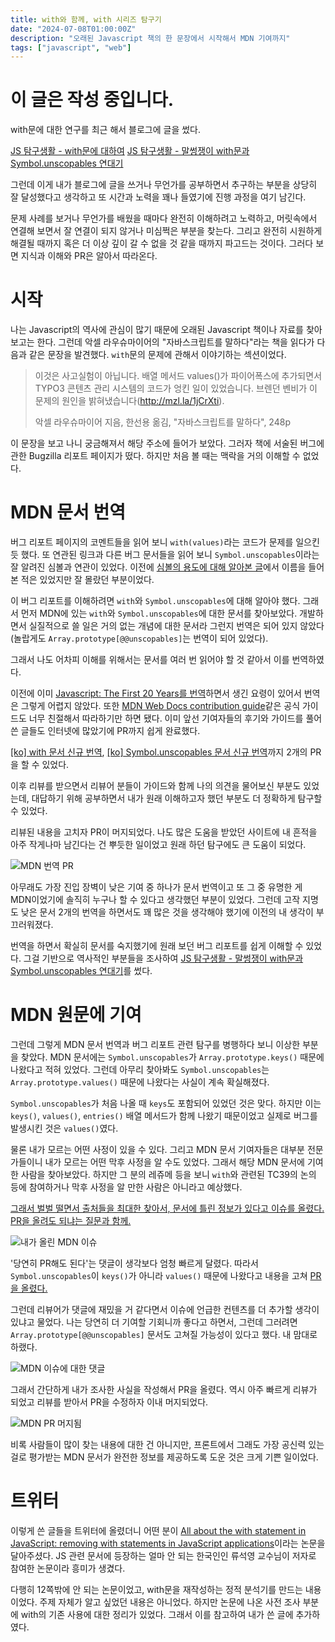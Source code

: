 ```yaml
---
title: with와 함께, with 시리즈 탐구기
date: "2024-07-08T01:00:00Z"
description: "오래된 Javascript 책의 한 문장에서 시작해서 MDN 기여까지"
tags: ["javascript", "web"]
---
```


# 이 글은 작성 중입니다.

with문에 대한 연구를 최근 해서 블로그에 글을 썼다.

[JS 탐구생활 - with문에 대하여](https://witch.work/posts/javascript-with-statement)
[JS 탐구생활 - 말썽쟁이 with문과 Symbol.unscopables 연대기](https://witch.work/posts/javascript-with-statement-2)

그런데 이게 내가 블로그에 글을 쓰거나 무언가를 공부하면서 추구하는 부분을 상당히 잘 달성했다고 생각하고 또 시간과 노력을 꽤나 들였기에 진행 과정을 여기 남긴다.

문제 사례를 보거나 무언가를 배웠을 때마다 완전히 이해하려고 노력하고, 머릿속에서 연결해 보면서 잘 연결이 되지 않거나 미심쩍은 부분을 찾는다. 그리고 완전히 시원하게 해결될 때까지 혹은 더 이상 깊이 갈 수 없을 것 같을 때까지 파고드는 것이다. 그러다 보면 지식과 이해와 PR은 알아서 따라온다.

# 시작

나는 Javascript의 역사에 관심이 많기 때문에 오래된 Javascript 책이나 자료를 찾아보고는 한다. 그런데 악셀 라우슈마이어의 "자바스크립트를 말하다"라는 책을 읽다가 다음과 같은 문장을 발견했다. `with`문의 문제에 관해서 이야기하는 섹션이었다.

> 이것은 사고실험이 아닙니다. 배열 메서드 values()가 파이어폭스에 추가되면서 TYPO3 콘텐츠 관리 시스템의 코드가 엉킨 일이 있었습니다. 브렌던 벤비가 이 문제의 원인을 밝혀냈습니다(http://mzl.la/1jCrXti).
>
> 악셀 라우슈마이어 지음, 한선용 옮김, "자바스크립트를 말하다", 248p

이 문장을 보고 나니 궁금해져서 해당 주소에 들어가 보았다. 그러자 책에 서술된 버그에 관한 Bugzilla 리포트 페이지가 떴다. 하지만 처음 볼 때는 맥락을 거의 이해할 수 없었다.

# MDN 문서 번역

버그 리포트 페이지의 코멘트들을 읽어 보니 `with(values)`라는 코드가 문제를 일으킨 듯 했다. 또 연관된 링크과 다른 버그 문서들을 읽어 보니 `Symbol.unscopables`이라는 잘 알려진 심볼과 연관이 있었다. 이전에 [심볼의 용도에 대해 알아본 글](https://witch.work/posts/javascript-symbol-usage)에서 이름을 들어본 적은 있었지만 잘 몰랐던 부분이었다.

이 버그 리포트를 이해하려면 `with`와 `Symbol.unscopables`에 대해 알아야 했다. 그래서 먼저 MDN에 있는 `with`와 `Symbol.unscopables`에 대한 문서를 찾아보았다. 개발하면서 실질적으로 쓸 일은 거의 없는 개념에 대한 문서라 그런지 번역은 되어 있지 않았다 (놀랍게도 `Array.prototype[@@unscopables]`는 번역이 되어 있었다).

그래서 나도 어차피 이해를 위해서는 문서를 여러 번 읽어야 할 것 같아서 이를 번역하였다.

이전에 이미 [Javascript: The First 20 Years를 번역](https://js-history.vercel.app/)하면서 생긴 요령이 있어서 번역은 그렇게 어렵지 않았다. 또한 [MDN Web Docs contribution guide](https://github.com/mdn/content/blob/main/CONTRIBUTING.md)같은 공식 가이드도 너무 친절해서 따라하기만 하면 됐다. 이미 앞선 기여자들의 후기와 가이드를 풀어 쓴 글들도 인터넷에 많았기에 PR까지 쉽게 완료했다.

[[ko] with 문서 신규 번역](https://github.com/mdn/translated-content/pull/22055), [[ko] Symbol.unscopables 문서 신규 번역](https://github.com/mdn/translated-content/pull/22078)까지 2개의 PR을 할 수 있었다.

이후 리뷰를 받으면서 리뷰어 분들이 가이드와 함께 나의 의견을 물어보신 부분도 있었는데, 대답하기 위해 공부하면서 내가 원래 이해하고자 했던 부분도 더 정확하게 탐구할 수 있었다.

리뷰된 내용을 고치자 PR이 머지되었다. 나도 많은 도움을 받았던 사이트에 내 흔적을 아주 작게나마 남긴다는 건 뿌듯한 일이었고 원래 하던 탐구에도 큰 도움이 되었다.

![MDN 번역 PR](./mdn-translation.png)

아무래도 가장 진입 장벽이 낮은 기여 중 하나가 문서 번역이고 또 그 중 유명한 게 MDN이었기에 솔직히 누구나 할 수 있다고 생각했던 부분이 있었다. 그런데 고작 지명도 낮은 문서 2개의 번역을 하면서도 꽤 많은 것을 생각해야 했기에 이전의 내 생각이 부끄러워졌다.

번역을 하면서 확실히 문서를 숙지했기에 원래 보던 버그 리포트를 쉽게 이해할 수 있었다. 그걸 기반으로 역사적인 부분들을 조사하여 [JS 탐구생활 - 말썽쟁이 with문과 Symbol.unscopables 연대기](https://witch.work/posts/javascript-with-statement-2)를 썼다.

# MDN 원문에 기여

그런데 그렇게 MDN 문서 번역과 버그 리포트 관련 탐구를 병행하다 보니 이상한 부분을 찾았다. MDN 문서에는 `Symbol.unscopables`가 `Array.prototype.keys()` 때문에 나왔다고 적혀 있었다. 그런데 아무리 찾아봐도 `Symbol.unscopables`는 `Array.prototype.values()` 때문에 나왔다는 사실이 계속 확실해졌다.

`Symbol.unscopables`가 처음 나올 때 `keys`도 포함되어 있었던 것은 맞다. 하지만 이는 `keys()`, `values()`, `entries()` 배열 메서드가 함께 나왔기 때문이었고 실제로 버그를 발생시킨 것은 `values()`였다.

물론 내가 모르는 어떤 사정이 있을 수 있다. 그리고 MDN 문서 기여자들은 대부분 전문가들이니 내가 모르는 어떤 막후 사정을 알 수도 있었다. 그래서 해당 MDN 문서에 기여한 사람을 찾아보았다. 하지만 그 분의 레쥬메 등을 보니 `with`와 관련된 TC39의 논의 등에 참여하거나 막후 사정을 알 만한 사람은 아니라고 예상했다.

[그래서 벌벌 떨면서 출처들을 최대한 찾아서, 문서에 틀린 정보가 있다고 이슈를 올렸다. PR을 올려도 되냐는 질문과 함께.](https://github.com/mdn/content/issues/34639)

![내가 올린 MDN 이슈](./mdn-upstream-issue.png)

'당연히 PR해도 된다'는 댓글이 생각보다 엄청 빠르게 달렸다. 따라서 `Symbol.unscopables`이 `keys()`가 아니라 `values()` 때문에 나왔다고 내용을 고쳐 [PR을 올렸다.](https://github.com/mdn/content/pull/34646#issuecomment-2209978411)

그런데 리뷰어가 댓글에 재밌을 거 같다면서 이슈에 언급한 컨텐츠를 더 추가할 생각이 있냐고 물었다. 나는 당연히 더 기여할 기회니까 좋다고 하면서, 그런데 그러려면 `Array.prototype[@@unscopables]` 문서도 고쳐질 가능성이 있다고 했다. 내 맘대로 하랬다.

![MDN 이슈에 대한 댓글](./mdn-upstream-pr-comment.png)

그래서 간단하게 내가 조사한 사실을 작성해서 PR을 올렸다. 역시 아주 빠르게 리뷰가 되었고 리뷰를 받아서 PR을 수정하자 이내 머지되었다.

![MDN PR 머지됨](./mdn-upstream-pr-merged.png)

비록 사람들이 많이 찾는 내용에 대한 건 아니지만, 프론트에서 그래도 가장 공신력 있는 걸로 평가받는 MDN 문서가 완전한 정보를 제공하도록 도운 것은 크게 기쁜 일이었다.

# 트위터

이렇게 쓴 글들을 트위터에 올렸더니 어떤 분이 [All about the with statement in JavaScript: removing with statements in JavaScript applications](https://dl.acm.org/doi/10.1145/2578856.2508173)이라는 논문을 달아주셨다. JS 관련 문서에 등장하는 얼마 안 되는 한국인인 류석영 교수님이 저자로 참여한 논문이라 흥미가 생겼다.

다행히 12쪽밖에 안 되는 논문이었고, with문을 재작성하는 정적 분석기를 만드는 내용이었다. 주제 자체가 알고 싶었던 내용은 아니었다. 하지만 논문에 나온 사전 조사 부분에 with의 기존 사용에 대한 정리가 있었다. 그래서 이를 참고하여 내가 쓴 글에 추가하였다.

